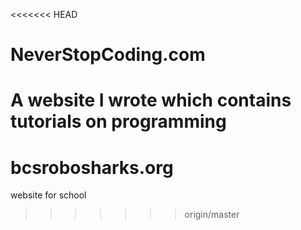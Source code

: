 <<<<<<< HEAD
# NeverStopCoding.com
A website I wrote which contains tutorials on programming
=======
# bcsrobosharks.org
website for school
>>>>>>> origin/master
